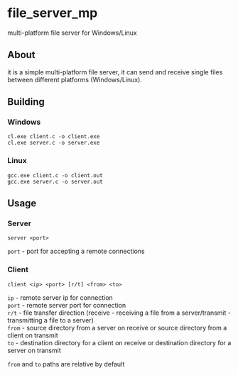 # file_server_mp
multi-platform file server for Windows/Linux
 
## About
it is a simple multi-platform file server, it can send and receive single files between different platforms (Windows/Linux).
 
## Building
### Windows
```
cl.exe client.c -o client.exe
cl.exe server.c -o server.exe
```
### Linux
```
gcc.exe client.c -o client.out
gcc.exe server.c -o server.out
```
## Usage
### Server
```
server <port>
```
`port` - port for accepting a remote connections

### Client
```
client <ip> <port> [r/t] <from> <to>
```
`ip`   - remote server ip for connection  
`port` - remote server port for connection  
`r/t`  - file transfer direction (receive - receiving a file from a server/transmit - transmitting a file to a server)  
`from` - source directory from a server on receive or source directory from a client on transmit  
`to`   - destination directory for a client on receive or destination directory for a server on transmit  

`from` and `to` paths are relative by default
